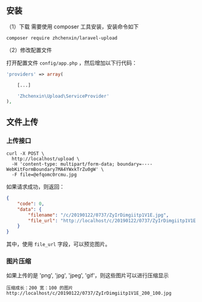 ## 安装

（1）下载
需要使用 composer 工具安装，安装命令如下

```shell
composer require zhchenxin/laravel-upload
```

（2）修改配置文件

打开配置文件 `config/app.php` ，然后增加以下行代码：

```php
'providers' => array(

    [...]

    'Zhchenxin\Upload\ServiceProvider'
),
```

## 文件上传

### 上传接口

```
curl -X POST \
  http://localhost/upload \
  -H 'content-type: multipart/form-data; boundary=----WebKitFormBoundary7MA4YWxkTrZu0gW' \
  -F file=@efqomc0rcmu.jpg
```

如果请求成功，则返回：

```json
{
    "code": 0,
    "data": {
        "filename": "/c/20190122/0737/ZyIrDimgiitp1V1E.jpg",
        "file_url": "http://localhost/c/20190122/0737/ZyIrDimgiitp1V1E.jpg"
    }
}
```

其中，使用 `file_url` 字段，可以预览图片。

### 图片压缩

如果上传的是 'png', 'jpg', 'jpeg', 'gif'，则这些图片可以进行压缩显示

```
压缩成长：200 宽：100 的图片
http://localhost/c/20190122/0737/ZyIrDimgiitp1V1E_200_100.jpg
```